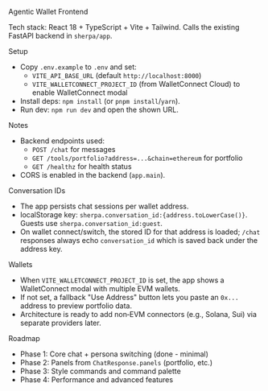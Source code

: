 Agentic Wallet Frontend

Tech stack: React 18 + TypeScript + Vite + Tailwind. Calls the existing FastAPI backend in `sherpa/app`.

Setup

- Copy `.env.example` to `.env` and set:
  - `VITE_API_BASE_URL` (default `http://localhost:8000`)
  - `VITE_WALLETCONNECT_PROJECT_ID` (from WalletConnect Cloud) to enable WalletConnect modal
- Install deps: `npm install` (or `pnpm install`/`yarn`).
- Run dev: `npm run dev` and open the shown URL.

Notes

- Backend endpoints used:
  - `POST /chat` for messages
  - `GET /tools/portfolio?address=...&chain=ethereum` for portfolio
  - `GET /healthz` for health status
- CORS is enabled in the backend (`app.main`).

Conversation IDs

- The app persists chat sessions per wallet address.
- localStorage key: `sherpa.conversation_id:{address.toLowerCase()}`. Guests use `sherpa.conversation_id:guest`.
- On wallet connect/switch, the stored ID for that address is loaded; `/chat` responses always echo `conversation_id` which is saved back under the address key.

Wallets

- When `VITE_WALLETCONNECT_PROJECT_ID` is set, the app shows a WalletConnect modal with multiple EVM wallets.
- If not set, a fallback "Use Address" button lets you paste an `0x...` address to preview portfolio data.
- Architecture is ready to add non‑EVM connectors (e.g., Solana, Sui) via separate providers later.

Roadmap

- Phase 1: Core chat + persona switching (done - minimal)
- Phase 2: Panels from `ChatResponse.panels` (portfolio, etc.)
- Phase 3: Style commands and command palette
- Phase 4: Performance and advanced features
